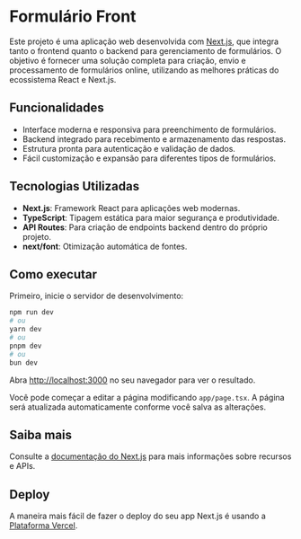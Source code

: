 # Formulário Front

Este projeto é uma aplicação web desenvolvida com [Next.js](https://nextjs.org), que integra tanto o frontend quanto o backend para gerenciamento de formulários. O objetivo é fornecer uma solução completa para criação, envio e processamento de formulários online, utilizando as melhores práticas do ecossistema React e Next.js.

## Funcionalidades

- Interface moderna e responsiva para preenchimento de formulários.
- Backend integrado para recebimento e armazenamento das respostas.
- Estrutura pronta para autenticação e validação de dados.
- Fácil customização e expansão para diferentes tipos de formulários.

## Tecnologias Utilizadas

- **Next.js**: Framework React para aplicações web modernas.
- **TypeScript**: Tipagem estática para maior segurança e produtividade.
- **API Routes**: Para criação de endpoints backend dentro do próprio projeto.
- **next/font**: Otimização automática de fontes.

## Como executar

Primeiro, inicie o servidor de desenvolvimento:

```bash
npm run dev
# ou
yarn dev
# ou
pnpm dev
# ou
bun dev
```

Abra [http://localhost:3000](http://localhost:3000) no seu navegador para ver o resultado.

Você pode começar a editar a página modificando `app/page.tsx`. A página será atualizada automaticamente conforme você salva as alterações.

## Saiba mais

Consulte a [documentação do Next.js](https://nextjs.org/docs) para mais informações sobre recursos e APIs.

## Deploy

A maneira mais fácil de fazer o deploy do seu app Next.js é usando a [Plataforma Vercel](https://vercel.com/new?utm_medium=default-template&filter=next.js&utm_source=create-next-app&utm_campaign=create-next-app-readme).
